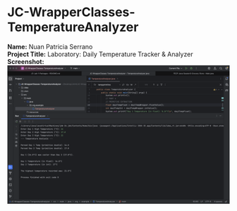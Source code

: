 # JC-WrapperClasses-TemperatureAnalyzer
**Name:** Nuan Patricia Serrano <br>
**Project Title:** Laboratory: Daily Temperature Tracker & Analyzer <br>
**Screenshot:**
<img src="r1.png"> <br>
